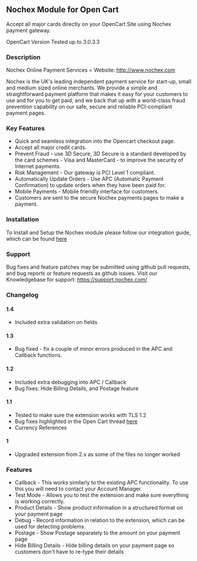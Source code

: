 ## Nochex Module for Open Cart
Accept all major cards directly on your OpenCart Site using Nochex payment gateway.

OpenCart Version Tested up to 3.0.3.3

### Description 
Nochex Online Payment Services = Website: http://www.nochex.com

Nochex is the UK's leading independent payment service for start-up, small and medium sized online merchants. We provide a simple and straightforward payment platform that makes it easy for your customers to use and for you to get paid, and we back that up with a world-class fraud prevention capability on our safe, secure and reliable PCI-compliant payment pages.

### Key Features 
* Quick and seamless integration into the Opencart checkout page.
* Accept all major credit cards.
* Prevent Fraud - use 3D Secure, 3D Secure is a standard developed by the card schemes - Visa and MasterCard - to improve the security of Internet payments.
* Risk Management - Our gateway is PCI Level 1 compliant.
* Automatically Update Orders - Use APC (Automatic Payment Confirmation) to update orders when they have been paid for.
* Mobile Payments - Mobile friendly interface for customers.
* Customers are sent to the secure Nochex payments pages to make a payment.

### Installation
To Install and Setup the Nochex module please follow our integration guide, which can be found <a href="https://support.nochex.com/kb/faq.php?id=146">here</a> 

### Support
Bug fixes and feature patches may be submitted using github pull requests, and bug reports or feature requests as github issues.
Visit our Knowledgebase for support: https://support.nochex.com/

### Changelog

#### 1.4

* Included extra validation on fields

#### 1.3

* Bug fixed - fix a couple of minor errors produced in the APC and Callback functions.

#### 1.2

* Included extra debugging into APC / Callback
* Bug fixes: Hide Billing Details, and Postage feature

#### 1.1

* Tested to make sure the extension works with TLS 1.2
* Bug fixes highlighted in the Open Cart thread <a href="https://github.com/opencart/opencart/issues/6500">here</a>
* Currency References

#### 1

* Upgraded extension from 2.x as some of the files no longer worked

### Features 

* Callback - This works similarly to the existing APC functionality. To use this you will need to contact your Account Manager.
* Test Mode - Allows you to test the extension and make sure everything is working correctly. 
* Product Details - Show product information in a structured format on your payment page
* Debug - Record information in relation to the extension, which can be used for detecting problems.
* Postage - Show Postage separately to the amount on your payment page
* Hide Billing Details - Hide billing details on your payment page so customers don't have to re-type their details
